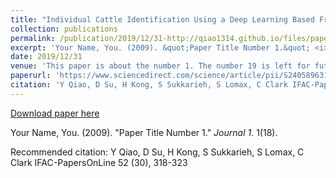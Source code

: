 ```yaml
---
title: "Individual Cattle Identification Using a Deep Learning Based Framework"
collection: publications
permalink: /publication/2019/12/31-http://qiao1314.github.io/files/paper18.pdf
excerpt: 'Your Name, You. (2009). &quot;Paper Title Number 1.&quot; <i>Journal 1</i>. 1(18).'
date: 2019/12/31
venue: 'This paper is about the number 1. The number 19 is left for future work.'
paperurl: 'https://www.sciencedirect.com/science/article/pii/S2405896319324772'
citation: 'Y Qiao, D Su, H Kong, S Sukkarieh, S Lomax, C Clark IFAC-PapersOnLine 52 (30), 318-323'
---
```


<a href='https://www.sciencedirect.com/science/article/pii/S2405896319324772'>Download paper here</a>

Your Name, You. (2009). &quot;Paper Title Number 1.&quot; <i>Journal 1</i>. 1(18).

Recommended citation: Y Qiao, D Su, H Kong, S Sukkarieh, S Lomax, C Clark IFAC-PapersOnLine 52 (30), 318-323